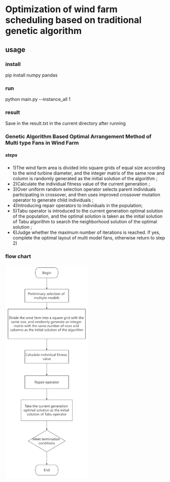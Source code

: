 # Optimization of wind farm scheduling based on traditional genetic algorithm
 
## usage

### install

  pip install numpy pandas

### run
  python main.py --instance_all 1

### result
  Save in the result.txt in the current directory after running


### Genetic Algorithm Based Optimal Arrangement Method of Multi type Fans in Wind Farm
##### steps
- 1)The wind farm area is divided into square grids of equal size according to the wind turbine diameter, and the integer matrix of the same row and column is randomly generated as the initial solution of the algorithm ;
- 2)Calculate the individual fitness value of the current generation ;
- 3)Over uniform random selection operator selects parent individuals participating in crossover, and then uses improved crossover mutation operator to generate child individuals ;
- 4)Introducing repair operators to individuals in the population;
- 5)Tabu operator is introduced to the current generation optimal solution of the population, and the optimal solution is taken as the initial solution of Tabu algorithm to search the neighborhood solution of the optimal solution ;
- 6)Judge whether the maximum number of iterations is reached. If yes, complete the optimal layout of multi model fans, otherwise return to step 2)
### flow chart
![avatar](./step.png)
